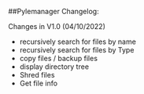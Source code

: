 ##Pylemanager Changelog:

Changes in V1.0 (04/10/2022)
- recursively search for files by name
- recursively search for files by Type
- copy files / backup files 
- display directory tree
- Shred files 
- Get file info

